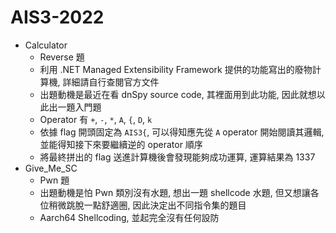 # AIS3-2022
* Calculator
    * Reverse 題
    * 利用 .NET Managed Extensibility Framework 提供的功能寫出的廢物計算機, 詳細請自行查閱官方文件
    * 出題動機是最近在看 dnSpy source code, 其裡面用到此功能, 因此就想以此出一題入門題
    * Operator 有 `+`, `-`, `*`, `A`, `{`, `D`, `k`
    * 依據 flag 開頭固定為 `AIS3{`, 可以得知應先從 `A` operator 開始閱讀其邏輯, 並能得知接下來要繼續逆的 operator 順序
    * 將最終拼出的 flag 送進計算機後會發現能夠成功運算, 運算結果為 1337
* Give_Me_SC
    * Pwn 題
    * 出題動機是怕 Pwn 類別沒有水題, 想出一題 shellcode 水題, 但又想讓各位稍微跳脫一點舒適圈, 因此決定出不同指令集的題目
    * Aarch64 Shellcoding, 並起完全沒有任何設防
